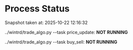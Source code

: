 # Process Status

Snapshot taken at: 2025-10-22 12:16:32

../wintrd/trade_algo.py --task price_update: **NOT RUNNING**

../wintrd/trade_algo.py --task buy_sell: **NOT RUNNING**

